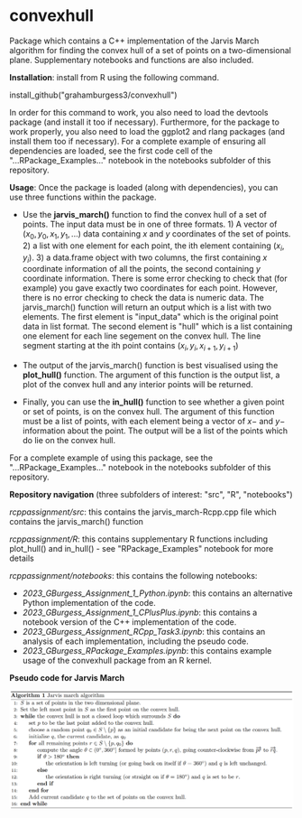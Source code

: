 # convexhull

Package which contains a C++ implementation of the Jarvis March algorithm for finding the convex hull of a set of points on a two-dimensional plane. Supplementary notebooks and functions are also included.

**Installation**: install from R using the following command.   

install_github("grahamburgess3/convexhull")

In order for this command to work, you also need to load the devtools package (and install it too if necessary). Furthermore, for the package to work properly, you also need to load the ggplot2 and rlang packages (and install them too if necessary). For a complete example of ensuring all dependencies are loaded, see the first code cell of the "...RPackage_Examples..." notebook in the notebooks subfolder of this repository. 

**Usage**: Once the package is loaded (along with dependencies), you can use three functions within the package. 

* Use the **jarvis_march()** function to find the convex hull of a set of points. The input data must be in one of three formats. 1) A vector of $(x_0, y_0, x_1, y_1, ... )$ data containing $x$ and $y$ coordinates of the set of points. 2) a list with one element for each point, the ith element containing $(x_i, y_i)$. 3) a data.frame object with two columns, the first containing $x$ coordinate information of all the points, the second containing $y$ coordinate information. There is some error checking to check that (for example) you gave exactly two coordinates for each point. However, there is no error checking to check the data is numeric data. The jarvis_march() function will return an output which is a list with two elements. The first element is "input_data" which is the original point data in list format. The second element is "hull" which is a list containing one element for each line segement on the convex hull. The line segment starting at the ith point contains $(x_i,y_i,x_{i+1},y_{i+1})$

* The output of the jarvis_march() function is best visualised using the **plot_hull()** function. The argument of this function is the output list, a plot of the convex hull and any interior points will be returned. 

* Finally, you can use the **in_hull()** function to see whether a given point or set of points, is on the convex hull. The argument of this function must be a list of points, with each element being a vector of $x-$ and $y-$ information about the point. The output will be a list of the points which do lie on the convex hull. 

For a complete example of using this package, see the "...RPackage_Examples..." notebook in the notebooks subfolder of this repository. 

**Repository navigation** (three subfolders of interest: "src", "R", "notebooks")

*rcppassignment/src*: this contains the jarvis_march-Rcpp.cpp file which contains the jarvis_march() function

*rcppassignment/R*: this contains supplementary R functions including plot_hull() and in_hull() - see "RPackage_Examples" notebook for more details

*rcppassignment/notebooks*: this contains the following notebooks: 

* *2023_GBurgess_Assignment_1_Python.ipynb*: this contains an alternative Python implementation of the code. 
* *2023_GBurgess_Assignment_1_CPlusPlus.ipynb*: this contains a notebook version of the C++ implementation of the code. 
* *2023_GBurgess_Assignment_RCpp_Task3.ipynb*: this contains an analysis of each implementation, including the pseudo code. 
* *2023_GBurgess_RPackage_Examples.ipynb*: this contains example usage of the convexhull package from an R kernel. 

**Pseudo code for Jarvis March**

![PseudoCode](images/jm_30_Jan.png)
